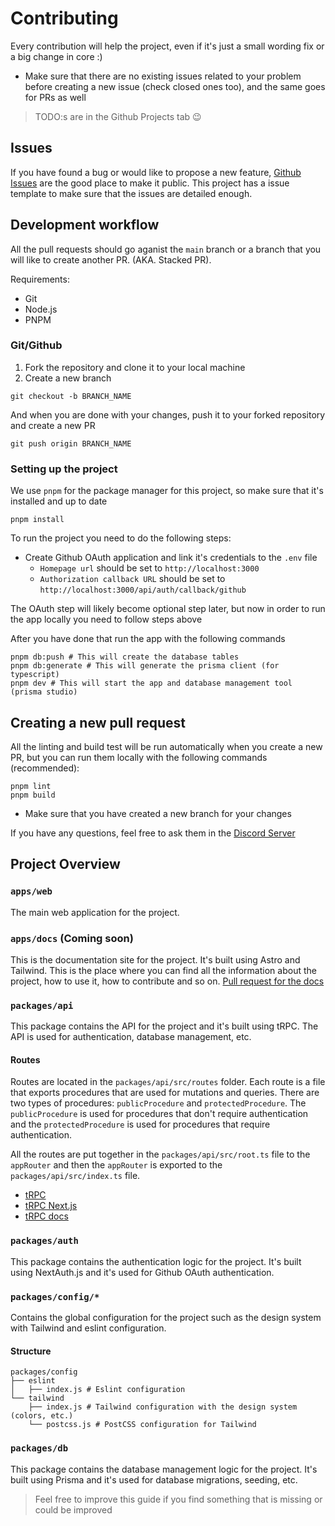 # Contributing

Every contribution will help the project, even if it's just a small wording fix or a big change in core :)

- Make sure that there are no existing issues related to your problem before creating a new issue (check closed ones too), and the same goes for PRs as well

> TODO:s are in the Github Projects tab 😉

## Issues

If you have found a bug or would like to propose a new feature, [Github Issues](https://github.com/LukaHietala/wiki-app/issues) are the good place to make it public. This project has a issue template to make sure that the issues are detailed enough.

## Development workflow

All the pull requests should go aganist the `main` branch or a branch that you will like to create another PR. (AKA. Stacked PR).

Requirements:

- Git
- Node.js
- PNPM

### Git/Github

1. Fork the repository and clone it to your local machine
2. Create a new branch

```
git checkout -b BRANCH_NAME
```

And when you are done with your changes, push it to your forked repository and create a new PR

```
git push origin BRANCH_NAME
```

### Setting up the project

We use `pnpm` for the package manager for this project, so make sure that it's installed and up to date

```
pnpm install
```

To run the project you need to do the following steps:

- Create Github OAuth application and link it's credentials to the `.env` file
  - `Homepage url` should be set to `http://localhost:3000`
  - `Authorization callback URL` should be set to `http://localhost:3000/api/auth/callback/github`

The OAuth step will likely become optional step later, but now in order to run the app locally you need to follow steps above

After you have done that run the app with the following commands

```
pnpm db:push # This will create the database tables
pnpm db:generate # This will generate the prisma client (for typescript)
pnpm dev # This will start the app and database management tool (prisma studio)
```

## Creating a new pull request

All the linting and build test will be run automatically when you create a new PR, but you can run them locally with the following commands (recommended):

```
pnpm lint
pnpm build
```

- Make sure that you have created a new branch for your changes

If you have any questions, feel free to ask them in the [Discord Server](https://discord.gg/Cb5XdXYSJh)

## Project Overview

### `apps/web`

The main web application for the project.

### `apps/docs` (Coming soon)

This is the documentation site for the project. It's built using Astro and Tailwind. This is the place where you can find all the information about the project, how to use it, how to contribute and so on. [Pull request for the docs](https://github.com/LukaHietala/wiki-app/pull/47)

### `packages/api`

This package contains the API for the project and it's built using tRPC. The API is used for authentication, database management, etc.

#### Routes

Routes are located in the `packages/api/src/routes` folder. Each route is a file that exports procedures that are used for mutations and queries. There are two types of procedures: `publicProcedure` and `protectedProcedure`. The `publicProcedure` is used for procedures that don't require authentication and the `protectedProcedure` is used for procedures that require authentication.

All the routes are put together in the `packages/api/src/root.ts` file to the `appRouter` and then the `appRouter` is exported to the `packages/api/src/index.ts` file.

- [tRPC](https://trpc.io/)
- [tRPC Next.js](https://trpc.io/docs/nextjs)
- [tRPC docs](https://trpc.io/docs)

### `packages/auth`

This package contains the authentication logic for the project. It's built using NextAuth.js and it's used for Github OAuth authentication.

### `packages/config/*`

Contains the global configuration for the project such as the design system with Tailwind and eslint configuration.

#### Structure

```
packages/config
├── eslint
│   ├── index.js # Eslint configuration
└── tailwind
    ├── index.js # Tailwind configuration with the design system (colors, etc.)
    └── postcss.js # PostCSS configuration for Tailwind
```

### `packages/db`

This package contains the database management logic for the project. It's built using Prisma and it's used for database migrations, seeding, etc.

> Feel free to improve this guide if you find something that is missing or could be improved
